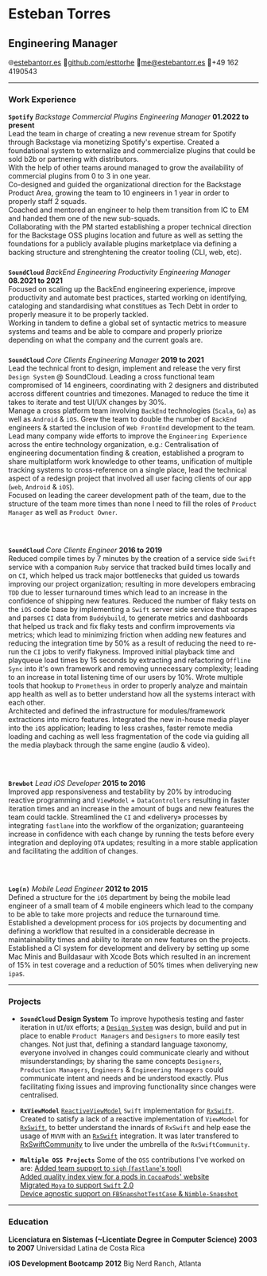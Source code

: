 # Esteban Torres
## Engineering Manager

🌐[estebantorr.es](https://estebantorr.es)
🧰[github.com/esttorhe](https://github.com/esttorhe)
📩[me@estebantorr.es](mailto:me+cv@estebantorr.es)
📱+49 162 4190543

------

### Work Experience

**`Spotify`** *Backstage Commercial Plugins Engineering Manager* **01.2022 to present**<br>
	Lead the team in charge of creating a new revenue stream for Spotify through Backstage via monetizing Spotify's expertise. Created a foundational system to externalize and commercialize plugins that could be sold b2b or partnering with distributors.<br>
	With the help of other teams around managed to grow the availability of commercial plugins from 0 to 3 in one year.<br>
	Co-designed and guided the organizational direction for the Backstage Product Area, growing the team to 10 engineers in 1 year in order to properly staff 2 squads.<br>
	Coached and mentored an engineer to help them transition from IC to EM and handed them one of the new sub-squads.<br>
	Collaborating with the PM started establishing a proper technical direction for the Backstage OSS plugins location and future as well as setting the foundations for a publicly available plugins marketplace via defining a backing structure and strenghtening the creator tooling (CLI, web, etc).

### 

**`SoundCloud`** *BackEnd Engineering Productivity Engineering Manager* **08.2021 to 2021**<br>
	Focused on scaling up the BackEnd engineering experience, improve productivity and automate best practices, started working on identifying, cataloging and standardising what constitues as Tech Debt in order to properly measure it to be properly tackled.<br>
	Working in tandem to define a global set of syntactic metrics to measure systems and teams and be able to compare and properly priorize depending on what the company and the current goals are.

### 

**`SoundCloud`** *Core Clients Engineering Manager* **2019 to 2021**<br>
	Lead the technical front to design, implement and release the very first `Design System` @ SoundCloud. Leading a cross functional team compromised of 14 engineers, coordinating with 2 designers and distributed accross different countries and timezones. Managed to reduce the time it takes to iterate and test UI/UX changes by 30%.<br>
	Manage a cross platform team involving `BackEnd` technologies (`Scala`, `Go`) as well as `Android` & `iOS`. Grew the team to double the number of `BackEnd` engineers & started the inclusion of `Web FrontEnd` development to the team.<br>
	Lead many company wide efforts to improve the `Engineering Experience` across the entire technology organization, e.g.: Centralisation of engineering documentation finding & creation, established a program to share multiplatform work knowledge to other teams, unification of multiple tracking systems to cross-reference on a single place, lead the technical aspect of a redesign project that involved all user facing clients of our app (`web`, `Android` & `iOS`).<br>	
	Focused on leading the career development path of the team, due to the structure of the team more times than none I need to fill the roles of `Product Manager` as well as `Product Owner`.

###  

**`SoundCloud`** *Core Clients Engineer* **2016 to 2019**<br>
	Reduced compile times by 7 minutes by the creation of a service side `Swift` service with a companion `Ruby` service that tracked build times locally and on `CI`, which helped us track major bottlenecks that guided us towards improving our project organization; resulting in more developers embracing `TDD` due to lesser turnaround times which lead to an increase in the confidence of shipping new features.
	Reduced the number of flaky tests on the `iOS` code base by implementing a `Swift` server side service that scrapes and parses `CI` data from `Buddybuild`, to generate metrics and dashboards that helped us track and fix flaky tests and confirm improvements via metrics; which lead to minimizing friction when adding new features and reducing the integration time by 50% as a result of reducing the need to re-run the `CI` jobs to verify flakyness.
	Improved initial playback time and playqueue load times by 15 seconds by extracting and refactoring `Offline Sync` into it's own framework and removing unnecessary complexity; leading to an increase in total listening time of our users by 10%.
	Wrote multiple tools that hookup to `Prometheus` in order to properly analyze and maintain app health as well as to better understand how all the systems interact with each other.<br>
	Architected and defined the infrastructure for modules/framework extractions into micro features.
	Integrated the new in-house media player into the `iOS` application; leading to less crashes, faster remote media loading and caching as well less fragmentation of the code via guiding all the media playback through the same engine (audio & video).

###  

**`Brewbot`** *Lead iOS Developer* **2015 to 2016**<br>
	Improved app responsiveness and testability by 20% by introducing reactive programming and `ViewModel` + `DataControllers` resulting in faster iteration times and an increase in the amount of bugs and new features the team could tackle.
	Streamlined the `CI` and «delivery» processes by integrating `fastlane` into the workflow of the organization; guaranteeing increase in confidence with each change by running the tests before every integration and deploying `OTA` updates; resulting in a more stable application and facilitating the addition of changes.

###  

**`Log(n)`** *Mobile Lead Engineer* **2012 to 2015**<br>
	Defined a structure for the `iOS` department by being the mobile lead engineer of a small team of 4 mobile engineers which lead to the company to be able to take more projects and reduce the turnaround time.
	Established a development process for `iOS` projects by documenting and defining a workflow that resulted in a considerable decrease in maintainability times and ability to iterate on new features on the projects.
	Established a CI system for development and delivery by setting up some Mac Minis and Buildasaur with Xcode Bots which resulted in an increment of 15% in test coverage and a reduction of 50% times when deliverying new `ipa`s.

------

### Projects

* **`SoundCloud` Design System**
  To improve hypothesis testing and faster iteration in `UI`/`UX` efforts; a [`Design System`][design-system] was design, build and put in place to enable `Product Managers` and `Designers` to more easily test changes. Not just that, defining a standard language taxonomy, everyone involved in changes could communicate clearly and without misunderstandings; by sharing the same concepts `Designers`, `Production Managers`, `Engineers` & `Engineering Managers` could communicate intent and needs and be understood exactly. Plus facilitating fixing issues and improving functionality since changes were centralised. 

* **`RxViewModel`**
  [`ReactiveViewModel`][reactiveviewmodel] `Swift` implementation for [`RxSwift`][rxswift]. Created to satisfy a lack of a reactive implementation of `ViewModel` for [`RxSwift`][rxswift], to better understand the innards of `RxSwift` and help ease the usage of `MVVM` with an  [`RxSwift`][rxswift] integration.
  It was later transfered to [RxSwiftCommunity][rxswiftcommunity] to live under the umbrella of the `RxSwiftCommunity`.

* **`Multiple OSS Projects`**
  Some of the `OSS` contributions I've worked on are:
  [Added team support to `sigh` (`fastlane`'s tool)][fastlane]</br>
  [Added quality index view for a pods in `CocoaPods`' website][cocoapods]</br>
  [Migrated `Moya` to support `Swift` 2.0][moya]</br>
  [Device agnostic support on `FBSnapshotTestCase` & `Nimble-Snapshot`][fbsnapshot]

------

### Education

**Licenciatura en Sistemas (~Licentiate Degree in Computer Science)** __2003 to 2007__
	Universidad Latina de Costa Rica

**iOS Development Bootcamp** __2012__
	Big Nerd Ranch, Atlanta

[reactiveviewmodel]:https://github.com/reactivecocoa/reactiveviewmodel
[rxswift]:https://github.com/ReactiveX/RxSwift
[rxswiftcommunity]:http://community.rxswift.org/
[fastlane]:https://github.com/fastlane-old/sigh/pull/7
[cocoapods]:http://blog.cocoapods.org/CocoaPods.org-Two-point-Five/
[moya]:https://github.com/Moya/Moya/pull/194
[fbsnapshot]:https://github.com/facebookarchive/ios-snapshot-test-case/pull/121
[design-system]:https://uxdesign.cc/everything-you-need-to-know-about-design-systems-54b109851969
